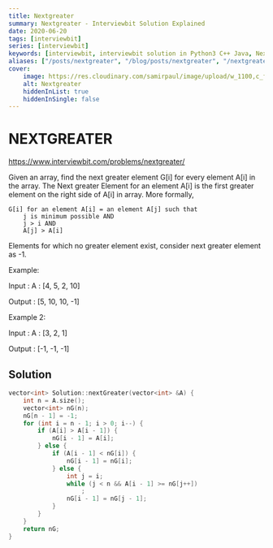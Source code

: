 ```yaml
---
title: Nextgreater
summary: Nextgreater - Interviewbit Solution Explained
date: 2020-06-20
tags: [interviewbit]
series: [interviewbit]
keywords: [interviewbit, interviewbit solution in Python3 C++ Java, Nextgreater solution]
aliases: ["/posts/nextgreater", "/blog/posts/nextgreater", "/nextgreater"]
cover:
    image: https://res.cloudinary.com/samirpaul/image/upload/w_1100,c_fit,co_rgb:FFFFFF,l_text:Arial_70_bold:Nextgreater - Solution Explained/problem-solving.webp
    alt: Nextgreater
    hiddenInList: true
    hiddenInSingle: false
---
```


# NEXTGREATER

https://www.interviewbit.com/problems/nextgreater/

Given an array, find the next greater element G[i] for every element A[i] in the array. The Next greater Element for an element A[i] is the first greater element on the right side of A[i] in array. 
More formally,
```
G[i] for an element A[i] = an element A[j] such that 
    j is minimum possible AND 
    j > i AND
    A[j] > A[i]
```
Elements for which no greater element exist, consider next greater element as -1.

Example:

Input : A : [4, 5, 2, 10]

Output : [5, 10, 10, -1]

Example 2:

Input : A : [3, 2, 1]

Output : [-1, -1, -1]


## Solution

```cpp
vector<int> Solution::nextGreater(vector<int> &A) {
    int n = A.size();
    vector<int> nG(n);
    nG[n - 1] = -1;
    for (int i = n - 1; i > 0; i--) {
        if (A[i] > A[i - 1]) {
            nG[i - 1] = A[i];
        } else {
            if (A[i - 1] < nG[i]) {
                nG[i - 1] = nG[i];
            } else {
                int j = i;
                while (j < n && A[i - 1] >= nG[j++])
                    ;
                nG[i - 1] = nG[j - 1];
            }
        }
    }
    return nG;
}
```
